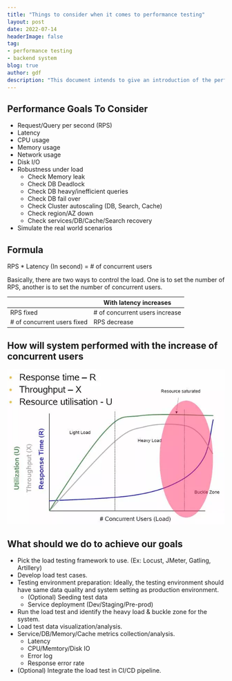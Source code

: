 ```yaml
---
title: "Things to consider when it comes to performance testing"
layout: post
date: 2022-07-14
headerImage: false
tag:
- performance testing
- backend system
blog: true
author: gdf
description: "This document intends to give an introduction of the performance testing in backend system"
---
```


## Performance Goals To Consider
- Request/Query per second (RPS)
- Latency
- CPU usage
- Memory usage
- Network usage
- Disk I/O
- Robustness under load 
    - Check Memory leak
    - Check DB Deadlock
    - Check DB heavy/inefficient queries
    - Check DB fail over
    - Check Cluster autoscaling (DB, Search, Cache)
    - Check region/AZ down
    - Check services/DB/Cache/Search recovery
- Simulate the real world scenarios

## Formula

RPS * Latency (In second) = # of concurrent users

Basically, there are two ways to control the load. One is to set the number of RPS, another is to set the number of concurrent users.

||With latency increases|
|---|---|
|RPS fixed|# of concurrent users increase|
|# of concurrent users fixed|RPS decrease|

## How will system performed with the increase of concurrent users

![image](/assets/images/posts/performance.png)

## What should we do to achieve our goals

- Pick the load testing framework to use. (Ex: Locust, JMeter, Gatling, Artillery)
- Develop load test cases. 
- Testing environment preparation: Ideally, the testing environment should have same data quality and system setting as production environment. 
    - (Optional) Seeding test data
    - Service deployment (Dev/Staging/Pre-prod)
- Run the load test and identify the heavy load & buckle zone for the system. 
- Load test data visualization/analysis. 
- Service/DB/Memory/Cache metrics collection/analysis. 
    - Latency
    - CPU/Memtory/Disk IO
    - Error log
    - Response error rate
- (Optional) Integrate the load test in CI/CD pipeline. 
